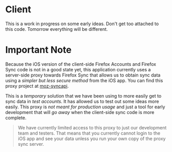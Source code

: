 Client
======

This is a work in progress on some early ideas.  Don't get too attached to this code. Tomorrow everything will be different.

Important Note
==============

Because the iOS version of the client-side Firefox Accounts and Firefox Sync code is not in a good state yet, this application currently uses a server-side proxy towards Firefox Sync that allows us to obtain sync data using a *simpler but less secure method* from the iOS app. You can find this proxy project at [moz-syncapi](https://github.com/st3fan/moz-syncapi).

This is a *temporary* solution that we have been using to more easily get to sync data in *test accounts*. It has allowed us to test out some ideas more easily. This proxy is *not meant for production usage* and just a tool for early development that will *go away* when the client-side sync code is more complete.

> We have currently limited access to this proxy to just our development team and testers. That means that you currently cannot login to the iOS app and see your data unless you run your own copy of the proxy sync server.
